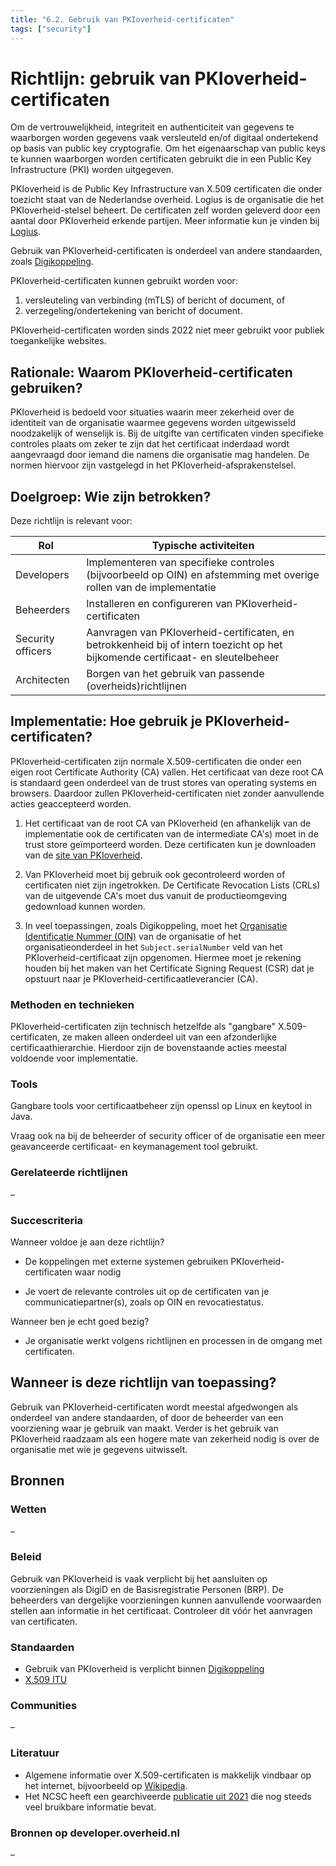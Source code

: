 ```yaml
---
title: "6.2. Gebruik van PKIoverheid-certificaten"
tags: ["security"]
---
```


# Richtlijn: gebruik van PKIoverheid-certificaten

Om de vertrouwelijkheid, integriteit en authenticiteit van gegevens te waarborgen worden gegevens vaak versleuteld en/of digitaal ondertekend op basis van public key cryptografie. Om het eigenaarschap van public keys te kunnen waarborgen worden certificaten gebruikt die in een Public Key Infrastructure (PKI) worden uitgegeven.

PKIoverheid is de Public Key Infrastructure van X.509 certificaten die onder toezicht staat van de Nederlandse overheid. Logius is de organisatie die het PKIoverheid-stelsel beheert. De certificaten zelf worden geleverd door een aantal door PKIoverheid erkende partijen. Meer informatie kun je vinden bij [Logius](https://www.logius.nl/onze-dienstverlening/toegang/pkioverheid).

Gebruik van PKIoverheid-certificaten is onderdeel van andere standaarden, zoals [Digikoppeling](https://www.logius.nl/onze-dienstverlening/gegevensuitwisseling/digikoppeling).

PKIoverheid-certificaten kunnen gebruikt worden voor:
1. versleuteling van verbinding (mTLS) of bericht of document, of 
1. verzegeling/ondertekening van bericht of document.

PKIoverheid-certificaten worden sinds 2022 niet meer gebruikt voor publiek toegankelijke websites.

## Rationale: Waarom PKIoverheid-certificaten gebruiken?

PKIoverheid is bedoeld voor situaties waarin meer zekerheid over de identiteit van de organisatie waarmee gegevens worden uitgewisseld noodzakelijk of wenselijk is. Bij de uitgifte van certificaten vinden specifieke controles plaats om zeker te zijn dat het certificaat inderdaad wordt aangevraagd door iemand die namens die organisatie mag handelen. De normen hiervoor zijn vastgelegd in het PKIoverheid-afsprakenstelsel.

## Doelgroep: Wie zijn betrokken?

Deze richtlijn is relevant voor:

| Rol | Typische activiteiten |
|---|---|
| Developers | Implementeren van specifieke controles (bijvoorbeeld op OIN) en afstemming met overige rollen van de implementatie |
| Beheerders | Installeren en configureren van PKIoverheid-certificaten |
| Security officers | Aanvragen van PKIoverheid-certificaten, en betrokkenheid bij of intern toezicht op het bijkomende certificaat- en sleutelbeheer |
| Architecten | Borgen van het gebruik van passende (overheids)richtlijnen |


## Implementatie: Hoe gebruik je PKIoverheid-certificaten?

PKIoverheid-certificaten zijn normale X.509-certificaten die onder een eigen root Certificate Authority (CA) vallen. Het certificaat van deze root CA is standaard geen onderdeel van de trust stores van operating systems en browsers. Daardoor zullen PKIoverheid-certificaten niet zonder aanvullende acties geaccepteerd worden.

1. Het certificaat van de root CA van PKIoverheid (en afhankelijk van de implementatie ook de certificaten van de intermediate CA's) moet in de trust store geïmporteerd worden. Deze certificaten kun je downloaden van de [site van PKIoverheid](https://cert.pkioverheid.nl/).

1. Van PKIoverheid moet bij gebruik ook gecontroleerd worden of certificaten niet zijn ingetrokken. De Certificate Revocation Lists (CRLs) van de uitgevende CA's moet dus vanuit de productieomgeving gedownload kunnen worden.


1. In veel toepassingen, zoals Digikoppeling, moet het [Organisatie Identificatie Nummer (OIN)](https://www.logius.nl/onze-dienstverlening/toegang/organisatie-identificatienummer) van de organisatie of het organisatieonderdeel in het ```Subject.serialNumber``` veld van het PKIoverheid-certificaat zijn opgenomen. Hiermee moet je rekening houden bij het maken van het Certificate Signing Request (CSR) dat je opstuurt naar je PKIoverheid-certificaatleverancier (CA).

### Methoden en technieken

PKIoverheid-certificaten zijn technisch hetzelfde als "gangbare" X.509-certificaten, ze maken alleen onderdeel uit van een afzonderlijke certificaathierarchie. Hierdoor zijn de bovenstaande acties meestal voldoende voor implementatie.

### Tools

Gangbare tools voor certificaatbeheer zijn openssl op Linux en keytool in Java.


Vraag ook na bij de beheerder of security officer of de organisatie een meer geavanceerde certificaat- en keymanagement tool gebruikt.

### Gerelateerde richtlijnen

&ndash;

### Succescriteria

Wanneer voldoe je aan deze richtlijn?
- De koppelingen met externe systemen gebruiken PKIoverheid-certificaten waar nodig

- Je voert de relevante controles uit op de certificaten van je communicatiepartner(s), zoals op OIN en revocatiestatus.

Wanneer ben je echt goed bezig?
- Je organisatie werkt volgens richtlijnen en processen in de omgang met certificaten.

## Wanneer is deze richtlijn van toepassing?

Gebruik van PKIoverheid-certificaten wordt meestal afgedwongen als onderdeel van andere standaarden, of door de beheerder van een voorziening waar je gebruik van maakt. Verder is het gebruik van PKIoverheid raadzaam als een hogere mate van zekerheid nodig is over de organisatie met wie je gegevens uitwisselt.

## Bronnen

### Wetten

&ndash;

### Beleid

Gebruik van PKIoverheid is vaak verplicht bij het aansluiten op voorzieningen als DigiD en de Basisregistratie Personen (BRP). De beheerders van dergelijke voorzieningen kunnen aanvullende voorwaarden stellen aan informatie in het certificaat. Controleer dit vóór het aanvragen van certificaten.


### Standaarden

- Gebruik van PKIoverheid is verplicht binnen [Digikoppeling](https://www.logius.nl/onze-dienstverlening/gegevensuitwisseling/digikoppeling)
- [X.509 ITU](https://www.itu.int/rec/T-REC-X.509)

### Communities

&ndash;

### Literatuur

- Algemene informatie over X.509-certificaten is makkelijk vindbaar op het internet, bijvoorbeeld op [Wikipedia](https://en.wikipedia.org/wiki/X.509).
- Het NCSC heeft een gearchiveerde [publicatie uit 2021](https://www.ncsc.nl/documenten/factsheets/2021/september/29/factsheet-pkioverheid-stopt-met-webcertificaten) die nog steeds veel bruikbare informatie bevat.

### Bronnen op developer.overheid.nl

&ndash;
